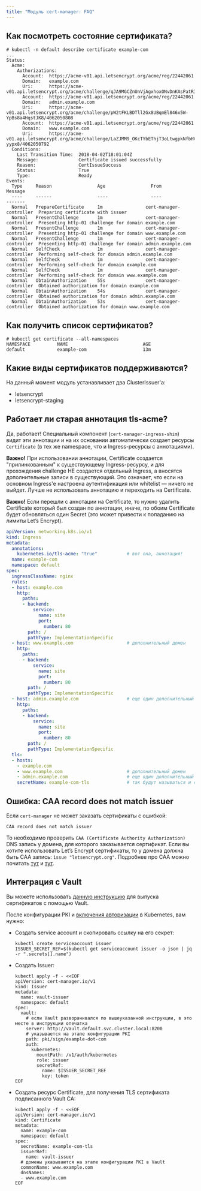 ```yaml
---
title: "Модуль cert-manager: FAQ"
---
```


## Как посмотреть состояние сертификата?

```console
# kubectl -n default describe certificate example-com
...
Status:
  Acme:
    Authorizations:
      Account:  https://acme-v01.api.letsencrypt.org/acme/reg/22442061
      Domain:   example.com
      Uri:      https://acme-v01.api.letsencrypt.org/acme/challenge/qJA9MGCZnUnVjAgxhoxONvDnKAsPatRILJ4n0lJ7MMY/4062050823
      Account:  https://acme-v01.api.letsencrypt.org/acme/reg/22442061
      Domain:   admin.example.com
      Uri:      https://acme-v01.api.letsencrypt.org/acme/challenge/pW2tFKLBDTll2Gx8UBqmEl846x5W-YpBs8a4HqstJK8/4062050808
      Account:  https://acme-v01.api.letsencrypt.org/acme/reg/22442061
      Domain:   www.example.com
      Uri:      https://acme-v01.api.letsencrypt.org/acme/challenge/LaZJMM9_OKcTYbEThjT3oLtwgpkNfbHVdl8Dz-yypx8/4062050792
  Conditions:
    Last Transition Time:  2018-04-02T18:01:04Z
    Message:               Certificate issued successfully
    Reason:                CertIssueSuccess
    Status:                True
    Type:                  Ready
Events:
  Type     Reason                 Age                 From                     Message
  ----     ------                 ----                ----                     -------
  Normal   PrepareCertificate     1m                cert-manager-controller  Preparing certificate with issuer
  Normal   PresentChallenge       1m                cert-manager-controller  Presenting http-01 challenge for domain example.com
  Normal   PresentChallenge       1m                cert-manager-controller  Presenting http-01 challenge for domain www.example.com
  Normal   PresentChallenge       1m                cert-manager-controller  Presenting http-01 challenge for domain admin.example.com
  Normal   SelfCheck              1m                cert-manager-controller  Performing self-check for domain admin.example.com
  Normal   SelfCheck              1m                cert-manager-controller  Performing self-check for domain example.com
  Normal   SelfCheck              1m                cert-manager-controller  Performing self-check for domain www.example.com
  Normal   ObtainAuthorization    55s               cert-manager-controller  Obtained authorization for domain example.com
  Normal   ObtainAuthorization    54s               cert-manager-controller  Obtained authorization for domain admin.example.com
  Normal   ObtainAuthorization    53s               cert-manager-controller  Obtained authorization for domain www.example.com
```

## Как получить список сертификатов?

```console
# kubectl get certificate --all-namespaces
NAMESPACE          NAME                            AGE
default            example-com                     13m
```

## Какие виды сертификатов поддерживаются?

На данный момент модуль устанавливает два ClusterIssuer'а:
* letsencrypt
* letsencrypt-staging

## Работает ли старая аннотация tls-acme?

Да, работает! Специальный компонент (`cert-manager-ingress-shim`) видит эти аннотации и на их основании автоматически создает ресурсы `Certificate` (в тех же namespace, что и Ingress-ресурсы с аннотациями).

**Важно!** При использовании аннотации, Certificate создается "прилинкованным" к существующему Ingress-ресурсу, и для прохождения challenge НЕ создается отдельный Ingress, а вносятся дополнительные записи в существующий. Это означает, что если на основном Ingress'е настроена аутентификация или whitelist — ничего не выйдет. Лучше не использовать аннотацию и переходить на Certificate.

**Важно!** Если перешли с аннотации на Certificate, то нужно удалить Certificate который был создан по аннотации, иначе, по обоим Certificate будет обновляться один Secret (это может привести к попаданию на лимиты Let’s Encrypt).

```yaml
apiVersion: networking.k8s.io/v1
kind: Ingress
metadata:
  annotations:
    kubernetes.io/tls-acme: "true"           # вот она, аннотация!
  name: example-com
  namespace: default
spec:
  ingressClassName: nginx
  rules:
  - host: example.com
    http:
      paths:
      - backend:
          service:
            name: site
            port:
              number: 80
        path: /
        pathType: ImplementationSpecific
  - host: www.example.com                    # дополнительный домен
    http:
      paths:
      - backend:
          service:
            name: site
            port:
              number: 80
        path: /
        pathType: ImplementationSpecific
  - host: admin.example.com                  # еще один дополнительный домен
    http:
      paths:
      - backend:
          service:
            name: site
            port:
              number: 80
        path: /
        pathType: ImplementationSpecific
  tls:
  - hosts:
    - example.com
    - www.example.com                        # дополнительный домен
    - admin.example.com                      # еще один дополнительный домен
    secretName: example-com-tls              # так будут называться и certificate и secret
```

## Ошибка: CAA record does not match issuer

Если `cert-manager` не может заказать сертификаты с ошибкой:

```
CAA record does not match issuer
```

То необходимо проверить `CAA (Certificate Authority Authorization)` DNS запись у домена, для которого заказывается сертификат.
Если вы хотите использовать Let’s Encrypt сертификаты, то у домена должна быть CAA запись: `issue "letsencrypt.org"`.
Подробнее про CAA можно почитать [тут](https://www.xolphin.com/support/Terminology/CAA_DNS_Records) и [тут](https://letsencrypt.org/docs/caa/).

## Интеграция с Vault

Вы можете использовать [данную инструкцию](https://learn.hashicorp.com/tutorials/vault/kubernetes-cert-manager?in=vault/kubernetes) для выпуска сертификатов с помощью Vault.

После конфигурации PKI и [включения авторизации](../../modules/140-user-authz/) в Kubernetes, вам нужно:
- Создать service account и скопировать ссылку на его секрет:

  ```shell
  kubectl create serviceaccount issuer
  ISSUER_SECRET_REF=$(kubectl get serviceaccount issuer -o json | jq -r ".secrets[].name")
  ```

- Создать Issuer:

  ```shell
  kubectl apply -f - <<EOF
  apiVersion: cert-manager.io/v1
  kind: Issuer
  metadata:
    name: vault-issuer
    namespace: default
  spec:
    vault:
      # если Vault разворачивался по вышеуказанной инструкции, в это месте в инструкции опечатка
      server: http://vault.default.svc.cluster.local:8200
      # указывается на этапе конфигурации PKI 
      path: pki/sign/example-dot-com 
      auth:
        kubernetes:
          mountPath: /v1/auth/kubernetes
          role: issuer
          secretRef:
            name: $ISSUER_SECRET_REF
            key: token
  EOF
  ```

- Создать ресурс Certificate, для получения TLS сертификата подписанного Vault CA:

  ```shell
  kubectl apply -f - <<EOF
  apiVersion: cert-manager.io/v1
  kind: Certificate
  metadata:
    name: example-com
    namespace: default
  spec:
    secretName: example-com-tls
    issuerRef:
      name: vault-issuer
    # домены указываются на этапе конфигурации PKI в Vault
    commonName: www.example.com 
    dnsNames:
    - www.example.com
  EOF
  ```
